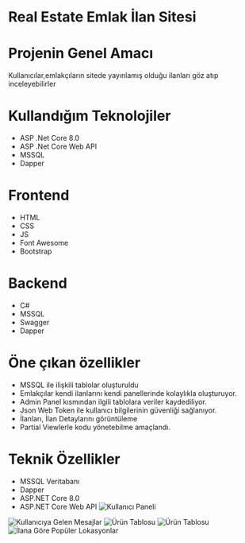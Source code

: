 # Real Estate Emlak İlan Sitesi
# Projenin Genel Amacı
Kullanıcılar,emlakçıların sitede yayınlamış olduğu ilanları göz atıp inceleyebilirler 
# Kullandığım Teknolojiler
- ASP .Net Core 8.0
- ASP .Net Core Web API
- MSSQL
- Dapper
# Frontend
- HTML
- CSS
- JS
- Font Awesome
- Bootstrap

# Backend
- C#
- MSSQL
- Swagger
- Dapper

# Öne çıkan özellikler
- MSSQL ile ilişkili tablolar oluşturuldu
- Emlakçılar kendi ilanlarını kendi panellerinde kolaylıkla oluşturuyor.
- Admin Panel kısmından ilgili tablolara veriler kaydediliyor.
- Json Web Token ile kullanıcı bilgilerinin güvenliği sağlanıyor.
- İlanları, İlan Detaylarını görüntüleme
- Partial Viewlerle kodu yönetebilme amaçlandı.

# Teknik Özellikler
- MSSQL Veritabanı
- Dapper
- ASP.NET Core 8.0
- ASP.NET Core Web API
![Kullanıcı Paneli](https://github.com/boratln/RealEstate_Dapper_Api/assets/94612727/0b737350-4d0a-4c25-bcc7-0780ef666466)

![Kullanıcıya Gelen Mesajlar](https://github.com/boratln/RealEstate_Dapper_Api/assets/94612727/58f977b6-f2e4-4abe-84cd-eefb9c799227)
![Ürün Tablosu](https://github.com/boratln/RealEstate_Dapper_Api/assets/94612727/3a253d39-1897-4457-82d4-27eb04081cdc)
![Ürün Tablosu](https://github.com/boratln/RealEstate_Dapper_Api/assets/94612727/c5efc6e3-3c66-4039-bc85-f8bb46a3b611)
![İlana Göre Popüler Lokasyonlar](https://github.com/boratln/RealEstate_Dapper_Api/assets/94612727/3c4d133f-cf47-4abb-b7cb-59966f0d09f7)




  
